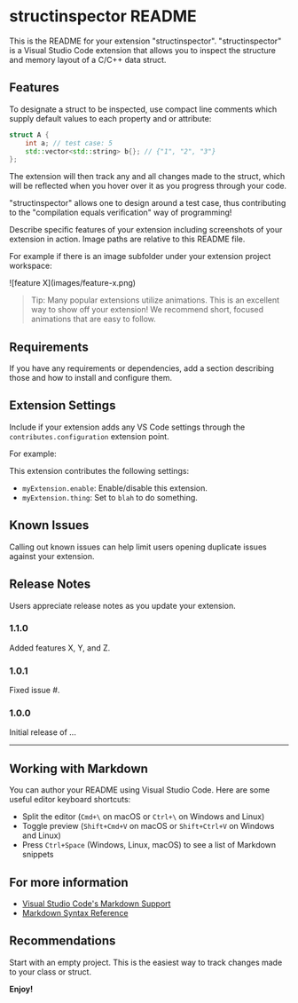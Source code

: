 # structinspector README

This is the README for your extension "structinspector". "structinspector" is a Visual Studio Code extension that allows you to inspect the structure and memory layout of a C/C++ data struct.

## Features

To designate a struct to be inspected, use compact line comments which supply default values to each property and or attribute:

```cpp
struct A {
	int a; // test case: 5
	std::vector<std::string> b{}; // {"1", "2", "3"}
};
```

The extension will then track any and all changes made to the struct, which will be reflected when you hover over it as you progress through your code.

"structinspector" allows one to design around a test case, thus contributing to the "compilation equals verification" way of programming!

Describe specific features of your extension including screenshots of your extension in action. Image paths are relative to this README file.

For example if there is an image subfolder under your extension project workspace:

\!\[feature X\]\(images/feature-x.png\)

> Tip: Many popular extensions utilize animations. This is an excellent way to show off your extension! We recommend short, focused animations that are easy to follow.

## Requirements

If you have any requirements or dependencies, add a section describing those and how to install and configure them.

## Extension Settings

Include if your extension adds any VS Code settings through the `contributes.configuration` extension point.

For example:

This extension contributes the following settings:

* `myExtension.enable`: Enable/disable this extension.
* `myExtension.thing`: Set to `blah` to do something.

## Known Issues

Calling out known issues can help limit users opening duplicate issues against your extension.

## Release Notes

Users appreciate release notes as you update your extension.

### 1.1.0

Added features X, Y, and Z.

### 1.0.1

Fixed issue #.

### 1.0.0

Initial release of ...

---

## Working with Markdown

You can author your README using Visual Studio Code.  Here are some useful editor keyboard shortcuts:

* Split the editor (`Cmd+\` on macOS or `Ctrl+\` on Windows and Linux)
* Toggle preview (`Shift+Cmd+V` on macOS or `Shift+Ctrl+V` on Windows and Linux)
* Press `Ctrl+Space` (Windows, Linux, macOS) to see a list of Markdown snippets

## For more information

* [Visual Studio Code's Markdown Support](http://code.visualstudio.com/docs/languages/markdown)
* [Markdown Syntax Reference](https://help.github.com/articles/markdown-basics/)

## Recommendations
Start with an empty project. This is the easiest way to track changes made to your class or struct.

**Enjoy!**

